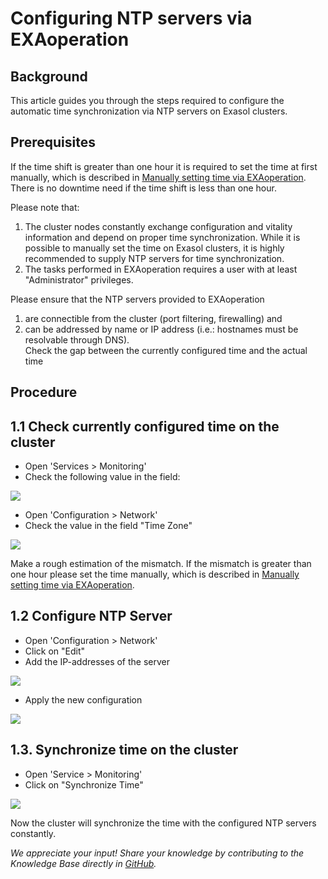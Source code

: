 # Configuring NTP servers via EXAoperation 
## Background

This article guides you through the steps required to configure the automatic time synchronization via NTP servers on Exasol clusters. 

## Prerequisites

If the time shift is greater than one hour it is required to set the time at first manually, which is described in [Manually setting time via EXAoperation](https://exasol.my.site.com/s/article/Manually-setting-time-via-EXAoperation).  
There is no downtime need if the time shift is less than one hour.

 Please note that:

1. The cluster nodes constantly exchange configuration and vitality information and depend on proper time synchronization. While it is possible to manually set the time on Exasol clusters, it is highly recommended to supply NTP servers for time synchronization.
2. The tasks performed in EXAoperation requires a user with at least "Administrator" privileges.

Please ensure that the NTP servers provided to EXAoperation

1. are connectible from the cluster (port filtering, firewalling) and
2. can be addressed by name or IP address (i.e.: hostnames must be resolvable through DNS).  
Check the gap between the currently configured time and the actual time

## Procedure

## 1.1 Check currently configured time on the cluster

* Open 'Services > Monitoring'
* Check the following value in the field:

![](images/1.1.1_Check_time.PNG)  

* Open 'Configuration > Network'
* Check the value in the field "Time Zone"

![](images/1.1.2_check_timezone.PNG)

Make a rough estimation of the mismatch. If the mismatch is greater than one hour please set the time manually, which is described in [Manually setting time via EXAoperation](https://exasol.my.site.com/s/article/Manually-setting-time-via-EXAoperation).

## 1.2 Configure NTP Server

* Open 'Configuration > Network'
* Click on "Edit"
* Add the IP-addresses of the server

![](images/1.2.2_add_ntp.PNG)

* Apply the new configuration

![](images/1.2.3_added_ntp.PNG)

## 1.3. Synchronize time on the cluster

* Open 'Service > Monitoring'
* Click on "Synchronize Time"

![](images/1.3.1_synchronise_time.PNG)  

Now the cluster will synchronize the time with the configured NTP servers constantly.

*We appreciate your input! Share your knowledge by contributing to the Knowledge Base directly in [GitHub](https://github.com/exasol/public-knowledgebase).* 